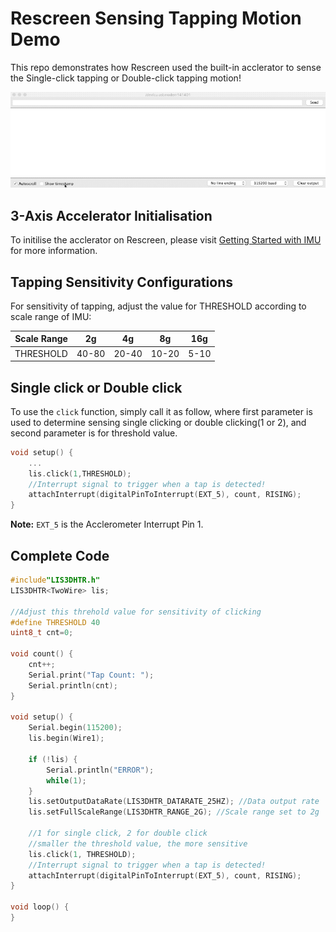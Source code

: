 # Rescreen Sensing Tapping Motion Demo

This repo demonstrates how Rescreen used the built-in acclerator to sense the Single-click tapping or Double-click tapping motion!

<div align=center><img src="https://raw.githubusercontent.com/ansonhe97/rawimages/master/img/2019-12-10%2010-33-58.2019-12-10%2010_35_11.gif"/></div>

## 3-Axis Accelerator Initialisation

To initilise the acclerator on Rescreen, please visit [Getting Started with IMU](https://github.com/ansonhe97/GroveUIDocs/blob/master/RescreenDocs/IMU/BasicsIMU.md) for more information.

## Tapping Sensitivity Configurations

For sensitivity of tapping, adjust the value for THRESHOLD according to scale range of IMU:

| Scale Range | 2g    | 4g    | 8g    | 16g  |
|-------------|-------|-------|-------|------|
| THRESHOLD   | 40-80 | 20-40 | 10-20 | 5-10 |

## Single click or Double click

To use the `click` function, simply call it as follow, where first parameter is used to determine sensing single clicking or double clicking(1 or 2), and second parameter is for threshold value.

```cpp
void setup() {
    ...
    lis.click(1,THRESHOLD);
    //Interrupt signal to trigger when a tap is detected!
    attachInterrupt(digitalPinToInterrupt(EXT_5), count, RISING);
}
```

**Note:** `EXT_5` is the Acclerometer Interrupt Pin 1.

## Complete Code

```cpp
#include"LIS3DHTR.h"
LIS3DHTR<TwoWire> lis;

//Adjust this threhold value for sensitivity of clicking
#define THRESHOLD 40
uint8_t cnt=0;

void count() {
    cnt++;
    Serial.print("Tap Count: ");
    Serial.println(cnt);
}

void setup() {
    Serial.begin(115200);
    lis.begin(Wire1);

    if (!lis) {
        Serial.println("ERROR");
        while(1);
    }
    lis.setOutputDataRate(LIS3DHTR_DATARATE_25HZ); //Data output rate
    lis.setFullScaleRange(LIS3DHTR_RANGE_2G); //Scale range set to 2g

    //1 for single click, 2 for double click
    //smaller the threshold value, the more sensitive
    lis.click(1, THRESHOLD);
    //Interrupt signal to trigger when a tap is detected!
    attachInterrupt(digitalPinToInterrupt(EXT_5), count, RISING);
}

void loop() {
}
```
